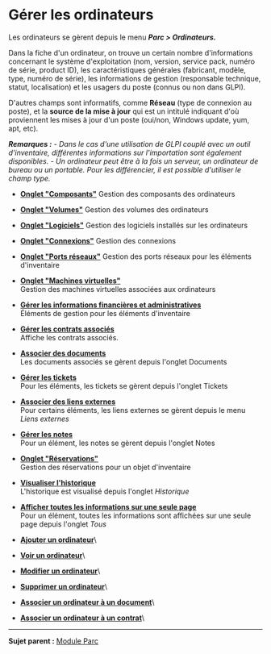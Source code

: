 Gérer les ordinateurs
=====================

Les ordinateurs se gèrent depuis le menu ***Parc \> Ordinateurs.***

Dans la fiche d'un ordinateur, on trouve un certain nombre d'informations concernant le système d'exploitation (nom, version, service pack, numéro de série, product ID), les caractéristiques générales (fabricant, modèle, type, numéro de série), les informations de gestion (responsable technique, statut, localisation) et les usagers du poste (connus ou non dans GLPI).

D'autres champs sont informatifs, comme **Réseau** (type de connexion au poste), et la **source de la mise à jour** qui est un intitulé indiquant d'où proviennent les mises à jour d'un poste (oui/non, Windows update, yum, apt, etc).

***Remarques :***
*- Dans le cas d'une utilisation de GLPI couplé avec un outil d'inventaire, différentes informations sur l'importation sont également disponibles.*
*- Un ordinateur peut être à la fois un serveur, un ordinateur de bureau ou un portable. Pour les différencier, il est possible d'utiliser le champ type.*

-   **[Onglet "Composants"](index.php?fr/03_Module_Parc/04_Gérer_les_ordinateurs/02_Onglet_Composants.md)**
     Gestion des composants des ordinateurs

-   **[Onglet "Volumes"](index.php?fr/03_Module_Parc/04_Gérer_les_ordinateurs/03_Onglet_Volumes.md)**
     Gestion des volumes des ordinateurs

-   **[Onglet "Logiciels"](index.php?fr/03_Module_Parc/04_Gérer_les_ordinateurs/04_Onglet_Logiciels.md)**
     Gestion des logiciels installés sur les ordinateurs

-   **[Onglet "Connexions"](index.php?fr/03_Module_Parc/04_Gérer_les_ordinateurs/05_Onglet_Connexions.md)**
     Gestion des connexions

-   **[Onglet "Ports réseaux"](index.php?fr/03_Module_Parc/04_Gérer_les_ordinateurs/06_Onglet_Ports_réseau.md)**
     Gestion des ports réseaux pour les éléments d'inventaire

-   **[Onglet "Machines     virtuelles"](../glpi/inventory_computer_virtualmachine.html)**\
     Gestion des machines virtuelles associées aux ordinateurs
-   **[Gérer les informations financières et     administratives](../glpi/inventory_management.html)**\
     Éléments de gestion pour les éléments d'inventaire
-   **[Gérer les contrats associés](../glpi/inventory_contract.html)**\
     Affiche les contrats associés.
-   **[Associer des documents](../glpi/inventory_document.html)**\
     Les documents associés se gèrent depuis l'onglet Documents
-   **[Gérer les tickets](../glpi/inventory_ticket.html)**\
     Pour les éléments, les tickets se gèrent depuis l'onglet Tickets
-   **[Associer des liens externes](../glpi/inventory_link.html)**\
     Pour certains éléments, les liens externes se gèrent depuis le menu *Liens externes*
-   **[Gérer les notes](../glpi/notes.html)**\
     Pour un élément, les notes se gèrent depuis l'onglet Notes
-   **[Onglet "Réservations"](../glpi/inventory_reservation.html)**\
     Gestion des réservations pour un objet d'inventaire
-   **[Visualiser l'historique](../glpi/inventory_log.html)**\
     L'historique est visualisé depuis l'onglet *Historique*
-   **[Afficher toutes les informations sur une seule page](../glpi/inventory_all.html)**\
     Pour un élément, toutes les informations sont affichées sur une seule page depuis l'onglet *Tous*
-   **[Ajouter un  ordinateur](../glpi/inventory_computer_t_create.html)**\
-   **[Voir un ordinateur](../glpi/inventory_computer_t_read.html)**\
-   **[Modifier un ordinateur](../glpi/inventory_computer_t_update.html)**\
-   **[Supprimer un ordinateur](../glpi/inventory_computer_t_delete.html)**\
-   **[Associer un ordinateur à un document](../glpi/inventory_computer_t_linktodocument.html)**\
-   **[Associer un ordinateur à un contrat](../glpi/inventory_computer_t_linktocontract.html)**\

------------
**Sujet parent :** [Module Parc](index.php?fr/03_Module_Parc/01_Module_Parc.md "Module Parc de GLPI")
